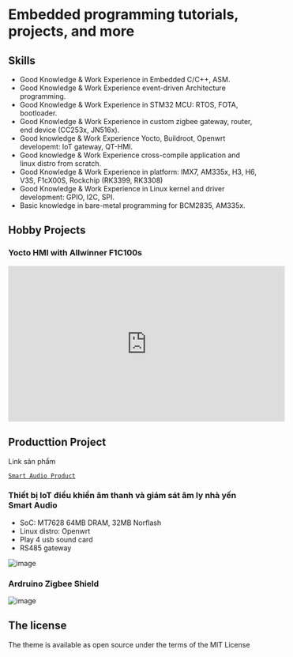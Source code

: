
# Embedded programming tutorials, projects, and more

## Skills

- Good Knowledge & Work Experience in Embedded C/C++, ASM.
- Good Knowledge & Work Experience event-driven Architecture programming.
- Good Knowledge & Work Experience in STM32 MCU: RTOS, FOTA, bootloader.
- Good Knowledge & Work Experience in custom zigbee gateway, router, end device (CC253x, JN516x).
- Good knowledge & Work Experience Yocto, Buildroot, Openwrt developemt: IoT gateway, QT-HMI.
- Good knowledge & Work Experience cross-compile application and linux distro from scratch.
- Good Knowledge & Work Experience in platform: IMX7, AM335x, H3, H6, V3S, F1cX00S, Rockchip (RK3399, RK3308)
- Good Knowledge & Work Experience in Linux kernel and driver development: GPIO, I2C, SPI.
- Basic knowledge in bare-metal programming for BCM2835, AM335x.







## Hobby Projects

### Yocto HMI with Allwinner F1C100s

<iframe width="560" height="315" src="https://www.youtube.com/embed/XeEEIfbIYdg" frameborder="0" allow="autoplay; encrypted-media" allowfullscreen></iframe>


## Producttion Project

Link sản phẩm

[`Smart Audio Product`](https://epcb.vn/products/thiet-bi-am-thanh-va-giam-sat-am-ly-nha-yen-nesthouse-audio)

### Thiết bị IoT điều khiển âm thanh và giám sát âm ly nhà yến Smart Audio
- SoC: MT7628 64MB DRAM, 32MB Norflash 
- Linux distro: Openwrt
- Play 4 usb sound card
- RS485 gateway

![image](https://user-images.githubusercontent.com/86546911/170808668-38c71286-4edb-4b3a-9446-c7092cc978e0.jpeg)


### Ardruino Zigbee Shield

![image](https://user-images.githubusercontent.com/86546911/173174115-d857a134-ecfc-4e16-bbdf-e5098cc04d06.jpeg)


## The license

The theme is available as open source under the terms of the MIT License
